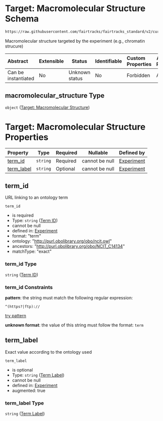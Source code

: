 # Target: Macromolecular Structure Schema

```txt
https://raw.githubusercontent.com/fairtracks/fairtracks_standard/v2/current/json/schema/fairtracks_experiment.schema.json#/properties/target/properties/macromolecular_structure
```

Macromolecular structure targeted by the experiment (e.g., chromatin strucure)


| Abstract            | Extensible | Status         | Identifiable | Custom Properties | Additional Properties | Access Restrictions | Defined In                                                                                                     |
| :------------------ | ---------- | -------------- | ------------ | :---------------- | --------------------- | ------------------- | -------------------------------------------------------------------------------------------------------------- |
| Can be instantiated | No         | Unknown status | No           | Forbidden         | Allowed               | none                | [fairtracks_experiment.schema.json\*](../json/schema/fairtracks_experiment.schema.json "open original schema") |

## macromolecular_structure Type

`object` ([Target: Macromolecular Structure](fairtracks_experiment-properties-experiment-target-properties-target-macromolecular-structure.md))

# Target: Macromolecular Structure Properties

| Property                  | Type     | Required | Nullable       | Defined by                                                                                                                                                                                                                                                                                                                                         |
| :------------------------ | -------- | -------- | -------------- | :------------------------------------------------------------------------------------------------------------------------------------------------------------------------------------------------------------------------------------------------------------------------------------------------------------------------------------------------- |
| [term_id](#term_id)       | `string` | Required | cannot be null | [Experiment](fairtracks_experiment-properties-experiment-target-properties-target-macromolecular-structure-properties-term-id.md "https://raw.githubusercontent.com/fairtracks/fairtracks_standard/v2/current/json/schema/fairtracks_experiment.schema.json#/properties/target/properties/macromolecular_structure/properties/term_id")       |
| [term_label](#term_label) | `string` | Optional | cannot be null | [Experiment](fairtracks_experiment-properties-experiment-target-properties-target-macromolecular-structure-properties-term-label.md "https://raw.githubusercontent.com/fairtracks/fairtracks_standard/v2/current/json/schema/fairtracks_experiment.schema.json#/properties/target/properties/macromolecular_structure/properties/term_label") |

## term_id

URL linking to an ontology term


`term_id`

-   is required
-   Type: `string` ([Term ID](fairtracks_experiment-properties-experiment-target-properties-target-macromolecular-structure-properties-term-id.md))
-   cannot be null
-   defined in: [Experiment](fairtracks_experiment-properties-experiment-target-properties-target-macromolecular-structure-properties-term-id.md "https://raw.githubusercontent.com/fairtracks/fairtracks_standard/v2/current/json/schema/fairtracks_experiment.schema.json#/properties/target/properties/macromolecular_structure/properties/term_id")
-   format: "term"
-   ontology: "http://purl.obolibrary.org/obo/ncit.owl"
-   ancestors: "http://purl.obolibrary.org/obo/NCIT_C14134"
-   matchType: "exact"

### term_id Type

`string` ([Term ID](fairtracks_experiment-properties-experiment-target-properties-target-macromolecular-structure-properties-term-id.md))

### term_id Constraints

**pattern**: the string must match the following regular expression: 

```regexp
^(https?|ftp)://
```

[try pattern](https://regexr.com/?expression=%5E(https%3F%7Cftp)%3A%2F%2F "try regular expression with regexr.com")

**unknown format**: the value of this string must follow the format: `term`

## term_label

Exact value according to the ontology used


`term_label`

-   is optional
-   Type: `string` ([Term Label](fairtracks_experiment-properties-experiment-target-properties-target-macromolecular-structure-properties-term-label.md))
-   cannot be null
-   defined in: [Experiment](fairtracks_experiment-properties-experiment-target-properties-target-macromolecular-structure-properties-term-label.md "https://raw.githubusercontent.com/fairtracks/fairtracks_standard/v2/current/json/schema/fairtracks_experiment.schema.json#/properties/target/properties/macromolecular_structure/properties/term_label")
-   augmented: true

### term_label Type

`string` ([Term Label](fairtracks_experiment-properties-experiment-target-properties-target-macromolecular-structure-properties-term-label.md))
